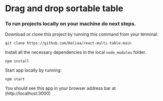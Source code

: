 # Drag and drop sortable table

### To run projects locally on your machine do next steps.

Download or clone this project by running this command from your terminal:
```
git clone https://github.com/Haliaa/react-multi-table-main
```

Install all the necessary dependencies in the local `node_modules` folder.
```
npm install
```

Start app locally by running:
```
npm start
```

You should see this app in your browser address bar at (http://localhost:3000)

